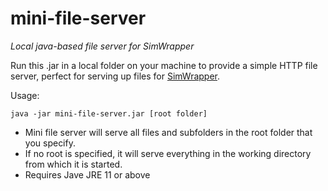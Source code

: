 # mini-file-server

_Local java-based file server for SimWrapper_

Run this .jar in a local folder on your machine to provide a simple HTTP file server, 
perfect for serving up files for [SimWrapper](https://simwrapper.github.io).

Usage:

`java -jar mini-file-server.jar [root folder]` 

- Mini file server will serve all files and subfolders in the root folder that you specify. 
- If no root is specified, it will serve everything in the working directory from which it is started.
- Requires Jave JRE 11 or above

